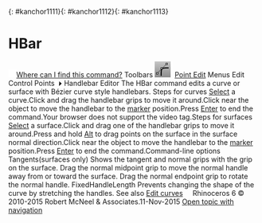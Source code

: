 ---
---

{: #kanchor1111}{: #kanchor1112}{: #kanchor1113}
# HBar
 [![images/transparent.gif](images/transparent.gif)Where can I find this command?](javascript:void(0);) Toolbars
![images/hbar.png](images/hbar.png) [Point Edit](point-edit-toolbar.html) 
Menus
Edit
Control Points![images/menuarrow.gif](images/menuarrow.gif)
Handlebar Editor
The HBar command edits a curve or surface with Bézier curve style handlebars.
Steps for curves
 [Select](select-objects.html) a curve.Click and drag the handlebar grips to move it around.Click near the object to move the handlebar to the [marker](cursor-tracking-line.html) position.Press [Enter](enter-key.html) to end the command.Your browser does not support the video tag.Steps for surfaces
 [Select](select-objects.html) a surface.Click and drag one of the handlebar grips to move it around.Press and hold [Alt](alt-key.html) to drag points on the surface in the surface normal direction.Click near the object to move the handlebar to the [marker](cursor-tracking-line.html) position.Press [Enter](enter-key.html) to end the command.Command-line options
Tangents(surfaces only)
Shows the tangent and normal grips with the grip on the surface.
Drag the normal midpoint grip to move the normal handle away from or toward the surface.
Drag the normal endpoint grip to rotate the normal handle.
FixedHandleLength
Prevents changing the shape of the curve by stretching the handles.
See also
 [Edit curves](sak-curvetools.html) 
&#160;
&#160;
Rhinoceros 6 © 2010-2015 Robert McNeel &amp; Associates.11-Nov-2015
 [Open topic with navigation](hbar.html) 

